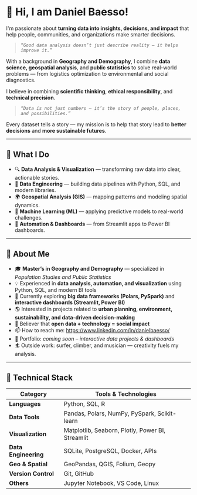 # 👋 Hi, I am Daniel Baesso!
I'm passionate about **turning data into insights, decisions, and impact** that help people, communities, and organizations make smarter decisions.

> <i>`“Good data analysis doesn’t just describe reality — it helps improve it.”`</i>

With a background in **Geography and Demography**, I combine **data science, geospatial analysis**, and **public statistics** to solve real-world problems — from logistics optimization to environmental and social diagnostics.

I believe in combining **scientific thinking**, **ethical responsibility**, and **technical precision**.

> <i>`“Data is not just numbers — it’s the story of people, places, and possibilities.”`</i>

Every dataset tells a story — my mission is to help that story lead to **better decisions** and **more sustainable futures**.

---

## 🎯 What I Do

- 🔍 **Data Analysis & Visualization** — transforming raw data into clear, actionable stories.  
- 🧩 **Data Engineering** — building data pipelines with Python, SQL, and modern libraries.  
- 🌍 **Geospatial Analysis (GIS)** — mapping patterns and modeling spatial dynamics.  
- 🧮 **Machine Learning (ML)** — applying predictive models to real-world challenges.  
- 🧰 **Automation & Dashboards** — from Streamlit apps to Power BI dashboards.  

---

## 🚀 About Me

- 🎓 **Master’s in Geography and Demography** — specialized in *Population Studies and Public Statistics*  
- 💡 Experienced in **data analysis, automation, and visualization** using Python, SQL, and modern BI tools  
- 🌱 Currently exploring **big data frameworks (Polars, PySpark)** and **interactive dashboards (Streamlit, Power BI)**  
- 🌎 Interested in projects related to **urban planning, environment, sustainability, and data-driven decision-making**  
- 🧩 Believer that **open data + technology = social impact**
- 📫 How to reach me: https://www.linkedin.com/in/danielbaesso/
- 🧠 Portfolio: *coming soon – interactive data projects & dashboards*  
- 🏄 Outside work: surfer, climber, and musician — creativity fuels my analysis.  

---

 ## 🧠 Technical Stack

| Category             | Tools & Technologies                             |
|----------------------|--------------------------------------------------|
| **Languages**        | Python, SQL, R                                   |
| **Data Tools**       | Pandas, Polars, NumPy, PySpark, Scikit-learn     |
| **Visualization**    | Matplotlib, Seaborn, Plotly, Power BI, Streamlit |
| **Data Engineering** | SQLite, PostgreSQL, Docker, APIs                 |
| **Geo & Spatial**    | GeoPandas, QGIS, Folium, Geopy                   |
| **Version Control**  | Git, GitHub                                      |
| **Others**           | Jupyter Notebook, VS Code, Linux                 |
